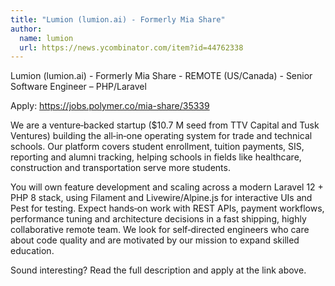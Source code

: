 ```yaml
---
title: "Lumion (lumion.ai) - Formerly Mia Share"
author:
  name: lumion
  url: https://news.ycombinator.com/item?id=44762338
---
```


<JobNavigation />

Lumion (lumion.ai) - Formerly Mia Share - REMOTE (US&#x2F;Canada) - Senior Software Engineer – PHP&#x2F;Laravel

Apply: <a href="https:&#x2F;&#x2F;jobs.polymer.co&#x2F;mia-share&#x2F;35339" rel="nofollow">https:&#x2F;&#x2F;jobs.polymer.co&#x2F;mia-share&#x2F;35339</a>

We are a venture‑backed startup ($10.7 M seed from TTV Capital and Tusk Ventures) building the all‑in‑one operating system for trade and technical schools. Our platform covers student enrollment, tuition payments, SIS, reporting and alumni tracking, helping schools in fields like healthcare, construction and transportation serve more students.

You will own feature development and scaling across a modern Laravel 12 + PHP 8 stack, using Filament and Livewire&#x2F;Alpine.js for interactive UIs and Pest for testing. Expect hands‑on work with REST APIs, payment workflows, performance tuning and architecture decisions in a fast shipping, highly collaborative remote team. We look for self‑directed engineers who care about code quality and are motivated by our mission to expand skilled education.

Sound interesting? Read the full description and apply at the link above.
<JobApplication />
